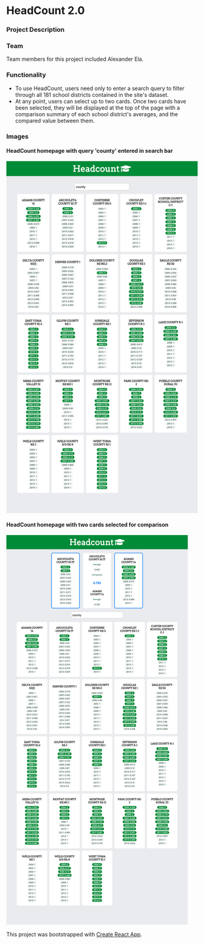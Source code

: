# HeadCount 2.0


### Project Description

### Team
Team members for this project included Alexander Ela.

### Functionality
* To use HeadCount, users need only to enter a search query to filter through all 181 school districts contained in the site's dataset.
* At any point, users can select up to two cards. Once two cards have been selected, they will be displayed at the top of the page with a comparison summary of each school district's averages, and the compared value between them.

### Images
#### HeadCount homepage with query 'county' entered in search bar
![headcount_desktop](https://github.com/alexanderela/headcount2.0/blob/master/public/images/desktop_main.png)

#### HeadCount homepage with two cards selected for comparison
![headcount_desktop_cards_selected](https://github.com/alexanderela/headcount2.0/blob/master/public/images/desktop_main_highlighted.png)

This project was bootstrapped with [Create React App](https://github.com/facebookincubator/create-react-app).
